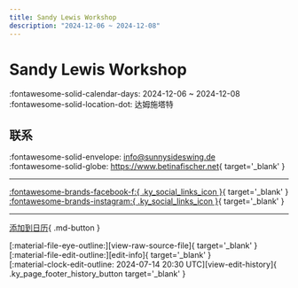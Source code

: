 ```yaml
---
title: Sandy Lewis Workshop
description: "2024-12-06 ~ 2024-12-08"
---
```


# Sandy Lewis Workshop 

:fontawesome-solid-calendar-days: 2024-12-06 ~ 2024-12-08  
:fontawesome-solid-location-dot: 达姆施塔特  

## 联系

:fontawesome-solid-envelope: <info@sunnysideswing.de>  
:fontawesome-solid-globe: <https://www.betinafischer.net>{ target='_blank' }  

---

 [:fontawesome-brands-facebook-f:{ .ky_social_links_icon }](https://www.facebook.com/swingindarmstadt){ target='_blank' } [:fontawesome-brands-instagram:{ .ky_social_links_icon }](https://instagram.com/sunnysideswingstudio){ target='_blank' }

---

[添加到日历](https://swing.news/ics/zh-Hans/2024/de/sandy-lewis-workshop-2024.ics){ .md-button }

<div class="ky_page_footer" markdown>
<div class="ky_page_footer_trailing" markdown="span">
[:material-file-eye-outline:][view-raw-source-file]{ target='_blank' }
[:material-file-edit-outline:][edit-info]{ target='_blank' }
</div>
<div class="ky_page_footer_leading" markdown="span">
[:material-clock-edit-outline: 2024-07-14 20:30 UTC][view-edit-history]{ .ky_page_footer_history_button target='_blank' }
</div>
</div>

[view-raw-source-file]: https://github.com/swingdance/events/blob/main/2024/de/sandy-lewis-workshop-2024.json "查看原始源文件"
[edit-info]: https://github.com/swingdance/events/issues/new?assignees=&labels=update+event&projects=&template=03-update_entity.yml&title=%5B2024%2Fde%5D%20Sandy%20Lewis%20Workshop&region=de&year=2024&id=sandy-lewis-workshop-2024&name=Sandy%20Lewis%20Workshop&org_id= "编辑信息"

[view-edit-history]: https://github.com/swingdance/events/commits/main/2024/de/sandy-lewis-workshop-2024.json "查看编辑历史"
